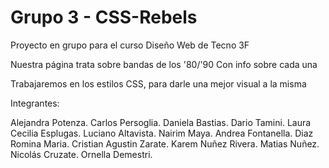 # Grupo 3 - CSS-Rebels

Proyecto en grupo para el curso Diseño Web de Tecno 3F

Nuestra página trata sobre bandas de los '80/'90 Con info sobre cada una

Trabajaremos en los estilos CSS, para darle una mejor visual a la misma

Integrantes:

Alejandra Potenza.
Carlos Persoglia.
Daniela Bastias.
Dario Tamini.
Laura Cecilia Esplugas.
Luciano Altavista.
Nairim Maya.
Andrea Fontanella.
Diaz Romina Maria.
Cristian Agustin Zarate.
Karem Nuñez Rivera.
Matias Nuñez.
Nicolás Cruzate.
Ornella Demestri.
